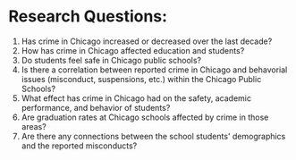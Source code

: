 
# Research Questions:

  1. Has crime in Chicago increased or decreased over the last decade?
  2. How has crime in Chicago affected education and students?
  3. Do students feel safe in Chicago public schools?
  4. Is there a correlation between reported crime in Chicago and behavorial issues (misconduct, suspensions, etc.) within the Chicago Public Schools?
  5. What effect has crime in Chicago had on the safety, academic performance, and behavior of students?
  6. Are graduation rates at Chicago schools affected by crime in those areas?
  7. Are there any connections between the school students' demographics and the reported misconducts?
  
  

  
